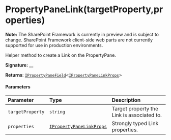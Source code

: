 # PropertyPaneLink(targetProperty,properties)
**Note:** The SharePoint Framework is currently in preview and is subject to change. SharePoint Framework client-side web parts are not currently supported for use in production environments.



Helper method to create a Link on the PropertyPane.

**Signature:** __

**Returns**: [`IPropertyPaneField`](../sp-webpart-base/interface/ipropertypanefield.md)<[`IPropertyPaneLinkProps`](../sp-webpart-base/interface/ipropertypanelinkprops.md)>





#### Parameters


| Parameter	   | Type    | Description |
|:-------------|:---------------|:------------|
| `targetProperty`    | `string` | Target property the Link is associated to. |
| `properties`    | [`IPropertyPaneLinkProps`](../sp-webpart-base/interface/ipropertypanelinkprops.md) | Strongly typed Link properties. |


